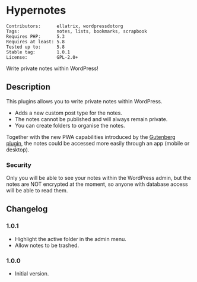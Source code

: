 # Hypernotes

    Contributors:      ellatrix, wordpressdotorg
    Tags:              notes, lists, bookmarks, scrapbook
    Requires PHP:      5.3
    Requires at least: 5.8
    Tested up to:      5.8
    Stable tag:        1.0.1
    License:           GPL-2.0+

Write private notes within WordPress!

## Description

This plugins allows you to write private notes within WordPress.

* Adds a new custom post type for the notes.
* The notes cannot be published and will always remain private.
* You can create folders to organise the notes.

Together with the new PWA capabilities introduced by the [Gutenberg plugin](https://wordpress.org/plugins/gutenberg/), the notes could be accessed more easily through an app (mobile or desktop). 

### Security

Only you will be able to see your notes within the WordPress admin, but the notes are NOT encrypted at the moment, so anyone with database access will be able to read them.

## Changelog

### 1.0.1

* Highlight the active folder in the admin menu.
* Allow notes to be trashed.

### 1.0.0

* Initial version.
